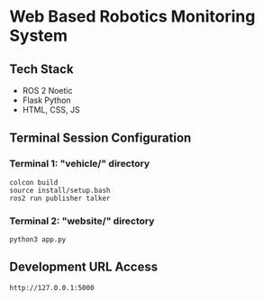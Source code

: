 # Web Based Robotics Monitoring System

## Tech Stack
- ROS 2 Noetic
- Flask Python
- HTML, CSS, JS

## Terminal Session Configuration

### Terminal 1: "vehicle/" directory
```
colcon build
source install/setup.bash
ros2 run publisher talker
```

### Terminal 2: "website/" directory
```
python3 app.py
```

## Development URL Access
```
http://127.0.0.1:5000
```
